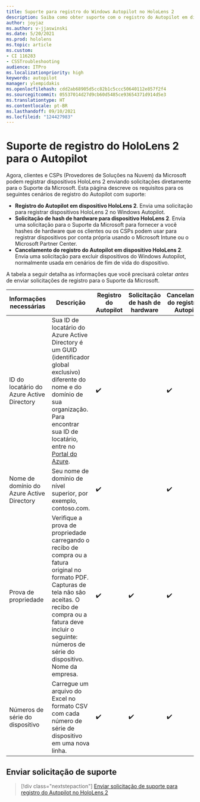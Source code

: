 ```yaml
---
title: Suporte para registro do Windows Autopilot no HoloLens 2
description: Saiba como obter suporte com o registro do Autopilot em dispositivos HoloLens 2.
author: joyjaz
ms.author: v-jjaswinski
ms.date: 5/20/2021
ms.prod: hololens
ms.topic: article
ms.custom:
- CI 116283
- CSSTroubleshooting
audience: ITPro
ms.localizationpriority: high
keywords: autopilot
manager: ylempidakis
ms.openlocfilehash: cdd2ab68905d5cc82b1c5ccc50640112e857f2f4
ms.sourcegitcommit: 05537014d27d9cb60d5485ce93654371d914d5e3
ms.translationtype: HT
ms.contentlocale: pt-BR
ms.lasthandoff: 09/10/2021
ms.locfileid: "124427983"
---
```

# <a name="hololens-2-registration-support-for-autopilot"></a>Suporte de registro do HoloLens 2 para o Autopilot

Agora, clientes e CSPs (Provedores de Soluções na Nuvem) da Microsoft podem registrar dispositivos HoloLens 2 enviando solicitações diretamente para o Suporte da Microsoft. Esta página descreve os requisitos para os seguintes cenários de registro do Autopilot com suporte:

- **Registro do Autopilot em dispositivo HoloLens 2**. Envia uma solicitação para registrar dispositivos HoloLens 2 no Windows Autopilot.
- **Solicitação de hash de hardware para dispositivo HoloLens 2**. Envia uma solicitação para o Suporte da Microsoft para fornecer a você hashes de hardware que os clientes ou os CSPs podem usar para registrar dispositivos por conta própria usando o Microsoft Intune ou o Microsoft Partner Center.
- **Cancelamento do registro do Autopilot em dispositivo HoloLens 2**. Envia uma solicitação para excluir dispositivos do Windows Autopilot, normalmente usada em cenários de fim de vida do dispositivo.

A tabela a seguir detalha as informações que você precisará coletar *antes* de enviar solicitações de registro para o Suporte da Microsoft.

| Informações necessárias | Descrição | Registro do Autopilot  | Solicitação de hash de hardware | Cancelamento do registro do Autopilot |
------------|-------------------------------|--------------------------------------------------|------------------------------|--------------------------------|
|  ID do locatário do Azure Active Directory    |    Sua ID de locatário do Azure Active Directory é um GUID (identificador global exclusivo) diferente do nome e do domínio de sua organização.    Para encontrar sua ID de locatário, entre no [Portal do Azure](https://portal.azure.com/#blade/Microsoft_AAD_IAM/ActiveDirectoryMenuBlade/Properties).    |     ✔️                         |                              |                         ✔️                        |
|  Nome de domínio do Azure Active Directory    |   Seu nome de domínio de nível superior, por exemplo, contoso.com.    |     ✔️                         |                              |                         ✔️                        |
|  Prova de propriedade    |   Verifique a prova de propriedade carregando o recibo de compra ou a fatura original no formato PDF. Capturas de tela não são aceitas. O recibo de compra ou a fatura deve incluir o seguinte: números de série do dispositivo. Nome da empresa.     |     ✔️                         |              ✔️                |                         ✔️                        |
|  Números de série do dispositivo    |   Carregue um arquivo do Excel no formato CSV com cada número de série de dispositivo em uma nova linha.     |     ✔️                         |              ✔️                |                         ✔️                        |

## <a name="submit-support-requests"></a>Enviar solicitação de suporte

> [!div class="nextstepaction"]
> [Enviar solicitação de suporte para registro do Autopilot no HoloLens 2](https://prod.support.services.microsoft.com/supportrequestform/0d8bf192-cab7-6d39-143d-5a17840b9f5f)
